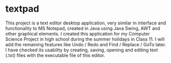 # textpad
This project is a text editor desktop application, very similar in interface and functionality to MS Notepad, created in Java using Java Swing, AWT and other graphical elements. I created this application for my Computer Science Project in high school during the summer holidays in Class 11. I will add the remaining features like Undo / Redo and Find / Replace / GoTo later. I have checked its usability by creating, saving, opening and editing text (.txt) files with the executable file of this editor.
